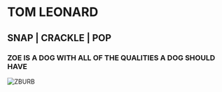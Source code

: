# TOM LEONARD
## SNAP | CRACKLE | POP
### ZOE IS A DOG WITH ALL OF THE QUALITIES A DOG SHOULD HAVE
![ZBURB](http://pioneerpass.online/PIX/ZB.JPG)
